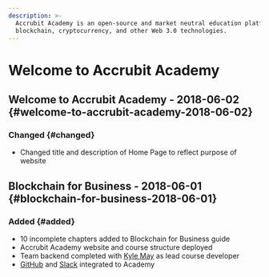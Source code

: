 ```yaml
---
description: >-
  Accrubit Academy is an open-source and market neutral education platform for
  blockchain, cryptocurrency, and other Web 3.0 technologies.
---
```


# Welcome to Accrubit Academy

## Welcome to Accrubit Academy - 2018-06-02 {#welcome-to-accrubit-academy-2018-06-02}

### Changed {#changed}

* Changed title and description of Home Page to reflect purpose of website

## Blockchain for Business - 2018-06-01 {#blockchain-for-business-2018-06-01}

### Added {#added}

* 10 incomplete chapters added to Blockchain for Business guide
* Accrubit Academy website and course structure deployed
* Team backend completed with [Kyle May](https://www.linkedin.com/in/kylelmay/) as lead course developer
* ​[GitHub](https://github.com/Accrubit) and [Slack](https://accrubit.slack.com/) integrated to Academy

​  


